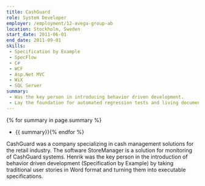 ```yaml
---
title: CashGuard
role: System Developer
employer: /employment/12-avega-group-ab
location: Stockholm, Sweden
start_date: 2011-06-01
end_date: 2011-09-01
skills:
 - Specification by Example
 - SpecFlow
 - C#
 - WCF
 - Asp.Net MVC
 - WiX
 - SQL Server
summary:
 - Was the key person in introducing behavior driven development. 
 - Lay the foundation for automated regression tests and living documentation by taking existing user stories and turning them into executable specifications using SpecFlow. 
--- 
```

{% for summary in page.summary %}
* {{ summary}}{% endfor %}
<!--more--> 

CashGuard was a company specializing in cash management solutions for the retail industry.
The software StoreManager is a solution for monitoring of CashGuard systems.
Henrik was the key person in the introduction of behavior driven development (Specification by Example) 
by taking traditional user stories in Word format and turning them into executable specifications.
